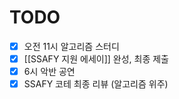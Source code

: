 # TODO
- [x] 오전 11시 알고리즘 스터디
- [x] [[SSAFY 지원 에세이]] 완성, 최종 제출
- [x] 6시 악반 공연
- [x] SSAFY 코테 최종 리뷰 (알고리즘 위주)